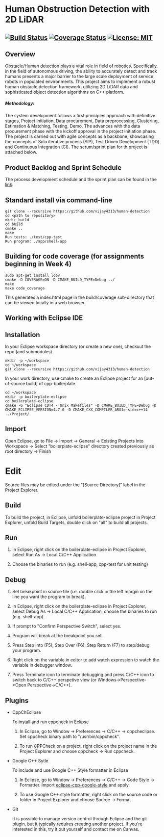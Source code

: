# Human Obstruction Detection with 2D LiDAR
[![Build Status](https://travis-ci.org/vijay4313/human-detection.svg?branch=master)](https://travis-ci.org/vijay4313/human-detection)
[![Coverage Status](https://coveralls.io/repos/github/vijay4313/human-detection/badge.svg?branch=master)](https://coveralls.io/github/vijay4313/human-detection?branch=master)
[![License: MIT](https://img.shields.io/badge/License-MIT-yellow.svg)](https://opensource.org/licenses/MIT)
---

## Overview

Obstacle/Human detection plays a vital role in field of robotics. Specifically, in the field of autonomous driving, the ability to accurately detect and track humans presents a major barrier to the large scale deployment of service robots in populated environments. This project aims to implement a robust human obstacle detection framework, utilizing 2D LiDAR data and sophisticated object detection algorithms on C++ platform.

##### Methodology:
The system development follows a first principles approach with definitive stages, Project initiation, Data procurement, Data preprocessing, Clustering, Estimation & Matching, Testing, Demo. The advances with the data procurement phase with the kickoff approval in the project initiation phase. The project is carried out with agile concepts as a backbone, showcasing the concepts of Solo iterative process (SIP), Test Driven Development (TDD) and Continuous Integration (CI). The scrum/sprint plan for th project is attached below.

## Product Backlog and Sprint Schedule
The process development schedule and the sprint plan can be found in the [link][reference-id-for-srint-plan].

[reference-id-for-srint-plan]: https://docs.google.com/spreadsheets/d/1XKLqew9CH7pwG7_CvTs3gmQOBBpcz4UapiZnu-ZG-o4/edit#gid=383324177

## Standard install via command-line
```
git clone --recursive https://github.com/vijay4313/human-detection
cd <path to repository>
mkdir build
cd build
cmake ..
make
Run tests: ./test/cpp-test
Run program: ./app/shell-app
```

## Building for code coverage (for assignments beginning in Week 4)
```
sudo apt-get install lcov
cmake -D COVERAGE=ON -D CMAKE_BUILD_TYPE=Debug ../
make
make code_coverage
```
This generates a index.html page in the build/coverage sub-directory that can be viewed locally in a web browser.

## Working with Eclipse IDE ##

## Installation

In your Eclipse workspace directory (or create a new one), checkout the repo (and submodules)
```
mkdir -p ~/workspace
cd ~/workspace
git clone --recursive https://github.com/vijay4313/human-detection
```

In your work directory, use cmake to create an Eclipse project for an [out-of-source build] of cpp-boilerplate

```
cd ~/workspace
mkdir -p boilerplate-eclipse
cd boilerplate-eclipse
cmake -G "Eclipse CDT4 - Unix Makefiles" -D CMAKE_BUILD_TYPE=Debug -D CMAKE_ECLIPSE_VERSION=4.7.0 -D CMAKE_CXX_COMPILER_ARG1=-std=c++14 ../Project/
```

## Import

Open Eclipse, go to File -> Import -> General -> Existing Projects into Workspace -> 
Select "boilerplate-eclipse" directory created previously as root directory -> Finish

# Edit

Source files may be edited under the "[Source Directory]" label in the Project Explorer.


## Build

To build the project, in Eclipse, unfold boilerplate-eclipse project in Project Explorer,
unfold Build Targets, double click on "all" to build all projects.

## Run

1. In Eclipse, right click on the boilerplate-eclipse in Project Explorer,
select Run As -> Local C/C++ Application

2. Choose the binaries to run (e.g. shell-app, cpp-test for unit testing)


## Debug


1. Set breakpoint in source file (i.e. double click in the left margin on the line you want 
the program to break).

2. In Eclipse, right click on the boilerplate-eclipse in Project Explorer, select Debug As -> 
Local C/C++ Application, choose the binaries to run (e.g. shell-app).

3. If prompt to "Confirm Perspective Switch", select yes.

4. Program will break at the breakpoint you set.

5. Press Step Into (F5), Step Over (F6), Step Return (F7) to step/debug your program.

6. Right click on the variable in editor to add watch expression to watch the variable in 
debugger window.

7. Press Terminate icon to terminate debugging and press C/C++ icon to switch back to C/C++ 
perspetive view (or Windows->Perspective->Open Perspective->C/C++).


## Plugins

- CppChEclipse

    To install and run cppcheck in Eclipse

    1. In Eclipse, go to Window -> Preferences -> C/C++ -> cppcheclipse.
    Set cppcheck binary path to "/usr/bin/cppcheck".

    2. To run CPPCheck on a project, right click on the project name in the Project Explorer 
    and choose cppcheck -> Run cppcheck.


- Google C++ Sytle

    To include and use Google C++ Style formatter in Eclipse

    1. In Eclipse, go to Window -> Preferences -> C/C++ -> Code Style -> Formatter. 
    Import [eclipse-cpp-google-style][reference-id-for-eclipse-cpp-google-style] and apply.

    2. To use Google C++ style formatter, right click on the source code or folder in 
    Project Explorer and choose Source -> Format

[reference-id-for-eclipse-cpp-google-style]: https://raw.githubusercontent.com/google/styleguide/gh-pages/eclipse-cpp-google-style.xml

- Git

    It is possible to manage version control through Eclipse and the git plugin, but it typically requires creating another project. If you're interested in this, try it out yourself and contact me on Canvas.
